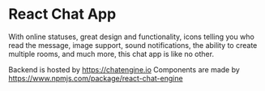 # React Chat App

With online statuses, great design and functionality, icons telling you who read the message, image support, sound notifications, the ability to create multiple rooms, and much more, this chat app is like no other.

Backend is hosted by https://chatengine.io
Components are made by https://www.npmjs.com/package/react-chat-engine
